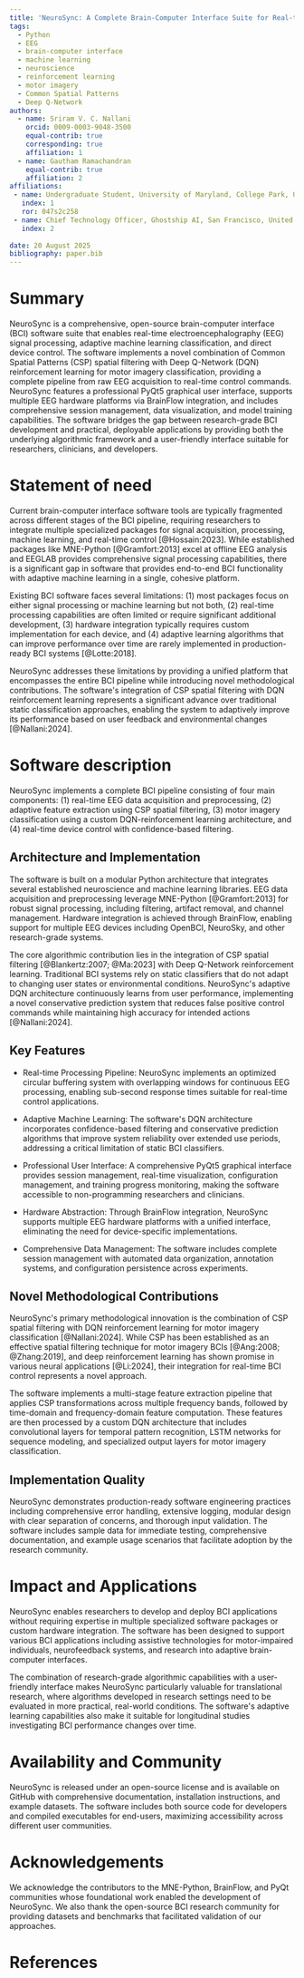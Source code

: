 ```yaml
---
title: 'NeuroSync: A Complete Brain-Computer Interface Suite for Real-time EEG Analysis and Adaptive Control'
tags:
  - Python
  - EEG
  - brain-computer interface
  - machine learning
  - neuroscience
  - reinforcement learning
  - motor imagery
  - Common Spatial Patterns
  - Deep Q-Network
authors:
  - name: Sriram V. C. Nallani
    orcid: 0009-0003-9048-3500
    equal-contrib: true
    corresponding: true
    affiliation: 1
  - name: Gautham Ramachandran
    equal-contrib: true
    affiliation: 2
affiliations:
 - name: Undergraduate Student, University of Maryland, College Park, United States
   index: 1
   ror: 047s2c258
 - name: Chief Technology Officer, Ghostship AI, San Francisco, United States
   index: 2
   
date: 20 August 2025
bibliography: paper.bib
---
```


# Summary

NeuroSync is a comprehensive, open-source brain-computer interface (BCI) software suite that enables real-time electroencephalography (EEG) signal processing, adaptive machine learning classification, and direct device control. The software implements a novel combination of Common Spatial Patterns (CSP) spatial filtering with Deep Q-Network (DQN) reinforcement learning for motor imagery classification, providing a complete pipeline from raw EEG acquisition to real-time control commands. NeuroSync features a professional PyQt5 graphical user interface, supports multiple EEG hardware platforms via BrainFlow integration, and includes comprehensive session management, data visualization, and model training capabilities. The software bridges the gap between research-grade BCI development and practical, deployable applications by providing both the underlying algorithmic framework and a user-friendly interface suitable for researchers, clinicians, and developers.

# Statement of need

Current brain-computer interface software tools are typically fragmented across different stages of the BCI pipeline, requiring researchers to integrate multiple specialized packages for signal acquisition, processing, machine learning, and real-time control [@Hossain:2023]. While established packages like MNE-Python [@Gramfort:2013] excel at offline EEG analysis and EEGLAB provides comprehensive signal processing capabilities, there is a significant gap in software that provides end-to-end BCI functionality with adaptive machine learning in a single, cohesive platform.

Existing BCI software faces several limitations: (1) most packages focus on either signal processing or machine learning but not both, (2) real-time processing capabilities are often limited or require significant additional development, (3) hardware integration typically requires custom implementation for each device, and (4) adaptive learning algorithms that can improve performance over time are rarely implemented in production-ready BCI systems [@Lotte:2018].

NeuroSync addresses these limitations by providing a unified platform that encompasses the entire BCI pipeline while introducing novel methodological contributions. The software's integration of CSP spatial filtering with DQN reinforcement learning represents a significant advance over traditional static classification approaches, enabling the system to adaptively improve its performance based on user feedback and environmental changes [@Nallani:2024].

# Software description

NeuroSync implements a complete BCI pipeline consisting of four main components: (1) real-time EEG data acquisition and preprocessing, (2) adaptive feature extraction using CSP spatial filtering, (3) motor imagery classification using a custom DQN-reinforcement learning architecture, and (4) real-time device control with confidence-based filtering.

## Architecture and Implementation

The software is built on a modular Python architecture that integrates several established neuroscience and machine learning libraries. EEG data acquisition and preprocessing leverage MNE-Python [@Gramfort:2013] for robust signal processing, including filtering, artifact removal, and channel management. Hardware integration is achieved through BrainFlow, enabling support for multiple EEG devices including OpenBCI, NeuroSky, and other research-grade systems.

The core algorithmic contribution lies in the integration of CSP spatial filtering [@Blankertz:2007; @Ma:2023] with Deep Q-Network reinforcement learning. Traditional BCI systems rely on static classifiers that do not adapt to changing user states or environmental conditions. NeuroSync's adaptive DQN architecture continuously learns from user performance, implementing a novel conservative prediction system that reduces false positive control commands while maintaining high accuracy for intended actions [@Nallani:2024].

## Key Features

- Real-time Processing Pipeline: NeuroSync implements an optimized circular buffering system with overlapping windows for continuous EEG processing, enabling sub-second response times suitable for real-time control applications.

- Adaptive Machine Learning: The software's DQN architecture incorporates confidence-based filtering and conservative prediction algorithms that improve system reliability over extended use periods, addressing a critical limitation of static BCI classifiers.

- Professional User Interface: A comprehensive PyQt5 graphical interface provides session management, real-time visualization, configuration management, and training progress monitoring, making the software accessible to non-programming researchers and clinicians.

- Hardware Abstraction: Through BrainFlow integration, NeuroSync supports multiple EEG hardware platforms with a unified interface, eliminating the need for device-specific implementations.

- Comprehensive Data Management: The software includes complete session management with automated data organization, annotation systems, and configuration persistence across experiments.

## Novel Methodological Contributions

NeuroSync's primary methodological innovation is the combination of CSP spatial filtering with DQN reinforcement learning for motor imagery classification [@Nallani:2024]. While CSP has been established as an effective spatial filtering technique for motor imagery BCIs [@Ang:2008; @Zhang:2019], and deep reinforcement learning has shown promise in various neural applications [@Li:2024], their integration for real-time BCI control represents a novel approach.

The software implements a multi-stage feature extraction pipeline that applies CSP transformations across multiple frequency bands, followed by time-domain and frequency-domain feature computation. These features are then processed by a custom DQN architecture that includes convolutional layers for temporal pattern recognition, LSTM networks for sequence modeling, and specialized output layers for motor imagery classification.

## Implementation Quality

NeuroSync demonstrates production-ready software engineering practices including comprehensive error handling, extensive logging, modular design with clear separation of concerns, and thorough input validation. The software includes sample data for immediate testing, comprehensive documentation, and example usage scenarios that facilitate adoption by the research community.

# Impact and Applications

NeuroSync enables researchers to develop and deploy BCI applications without requiring expertise in multiple specialized software packages or custom hardware integration. The software has been designed to support various BCI applications including assistive technologies for motor-impaired individuals, neurofeedback systems, and research into adaptive brain-computer interfaces.

The combination of research-grade algorithmic capabilities with a user-friendly interface makes NeuroSync particularly valuable for translational research, where algorithms developed in research settings need to be evaluated in more practical, real-world conditions. The software's adaptive learning capabilities also make it suitable for longitudinal studies investigating BCI performance changes over time.

# Availability and Community

NeuroSync is released under an open-source license and is available on GitHub with comprehensive documentation, installation instructions, and example datasets. The software includes both source code for developers and compiled executables for end-users, maximizing accessibility across different user communities.

# Acknowledgements

We acknowledge the contributors to the MNE-Python, BrainFlow, and PyQt communities whose foundational work enabled the development of NeuroSync. We also thank the open-source BCI research community for providing datasets and benchmarks that facilitated validation of our approaches.

# References